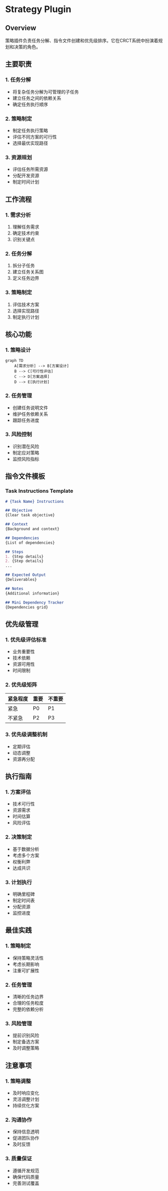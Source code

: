 # Strategy Plugin

## Overview
策略插件负责任务分解、指令文件创建和优先级排序。它在CRCT系统中扮演着规划和决策的角色。

## 主要职责

### 1. 任务分解
- 将复杂任务分解为可管理的子任务
- 建立任务之间的依赖关系
- 确定任务执行顺序

### 2. 策略制定
- 制定任务执行策略
- 评估不同方案的可行性
- 选择最优实现路径

### 3. 资源规划
- 评估任务所需资源
- 分配开发资源
- 制定时间计划

## 工作流程

### 1. 需求分析
1. 理解任务需求
2. 确定技术约束
3. 识别关键点

### 2. 任务分解
1. 拆分子任务
2. 建立任务关系图
3. 定义任务边界

### 3. 策略制定
1. 评估技术方案
2. 选择实现路径
3. 制定执行计划

## 核心功能

### 1. 策略设计
```mermaid
graph TD
    A[需求分析] --> B[方案设计]
    B --> C[可行性评估]
    C --> D[方案选择]
    D --> E[执行计划]
```

### 2. 任务管理
- 创建任务说明文件
- 维护任务依赖关系
- 跟踪任务进度

### 3. 风险控制
- 识别潜在风险
- 制定应对策略
- 监控风险指标

## 指令文件模板

### Task Instructions Template
```markdown
# {Task Name} Instructions

## Objective
{Clear task objective}

## Context
{Background and context}

## Dependencies
{List of dependencies}

## Steps
1. {Step details}
2. {Step details}
...

## Expected Output
{Deliverables}

## Notes
{Additional information}

## Mini Dependency Tracker
{Dependencies grid}
```

## 优先级管理

### 1. 优先级评估标准
- 业务重要性
- 技术依赖
- 资源可用性
- 时间限制

### 2. 优先级矩阵
|  紧急程度  | 重要 | 不重要 |
|-----------|------|--------|
|   紧急    |  P0  |   P1   |
| 不紧急    |  P2  |   P3   |

### 3. 优先级调整机制
- 定期评估
- 动态调整
- 资源再分配

## 执行指南

### 1. 方案评估
- 技术可行性
- 资源需求
- 时间估算
- 风险评估

### 2. 决策制定
- 基于数据分析
- 考虑多个方案
- 权衡利弊
- 达成共识

### 3. 计划执行
- 明确里程碑
- 制定时间表
- 分配资源
- 监控进度

## 最佳实践

### 1. 策略制定
- 保持策略灵活性
- 考虑长期影响
- 注重可扩展性

### 2. 任务管理
- 清晰的任务边界
- 合理的任务粒度
- 完整的依赖分析

### 3. 风险管理
- 提前识别风险
- 制定备选方案
- 及时调整策略

## 注意事项

### 1. 策略调整
- 及时响应变化
- 灵活调整计划
- 持续优化方案

### 2. 沟通协作
- 保持信息透明
- 促进团队协作
- 及时反馈

### 3. 质量保证
- 遵循开发规范
- 确保代码质量
- 完善测试覆盖
